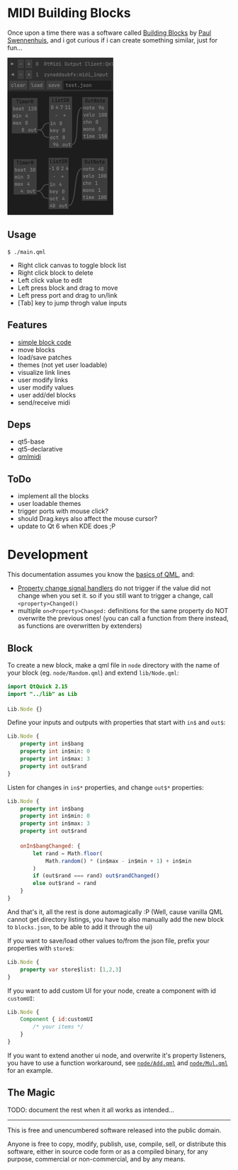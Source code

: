 # MIDI Building Blocks

Once upon a time there was a software called [Building Blocks](https://web.archive.org/web/20051102002557/http://www.midiworld.org/users/aureality/products/buildingblocks/buildingblocks.html) by [Paul Swennenhuis](https://soundcloud.com/aureality-1), and i got curious if i can create something similar, just for fun...

[![mbb](mbb.png?raw=true)](https://youtu.be/E3PIo-3iD2w)

## Usage

```
$ ./main.qml
```

- Right click canvas to toggle block list
- Right click block to delete
- Left click value to edit
- Left press block and drag to move
- Left press port and drag to un/link
- [Tab] key to jump throgh value inputs

## Features

- [simple block code](#block)
- move blocks
- load/save patches
- themes (not yet user loadable)
- visualize link lines
- user modify links
- user modify values
- user add/del blocks
- send/receive midi

## Deps

- qt5-base
- qt5-declarative
- [qmlmidi](https://github.com/oskude/qmlmidi)

## ToDo

- implement all the blocks
- user loadable themes
- trigger ports with mouse click?
- should Drag.keys also affect the mouse cursor?
- update to Qt 6 when KDE does ;P

# Development

This documentation assumes you know the [basics of QML](https://doc.qt.io/qt-5/qtqml-syntax-basics.html), and:

- [Property change signal handlers](https://doc.qt.io/qt-5/qtqml-syntax-signals.html#property-change-signal-handlers) do not trigger if the value did not change when you set it. so if you still want to trigger a change, call `<property>Changed()`
- multiple `on<Property>Changed:` definitions for the same property do NOT overwrite the previous ones! (you can call a function from there instead, as functions are overwritten by extenders)

## Block

To create a new block, make a qml file in `node` directory with the name of your block (eg. `node/Random.qml`) and extend `lib/Node.qml`:

```qml
import QtQuick 2.15
import "../lib" as Lib

Lib.Node {}
```

Define your inputs and outputs with properties that start with `in$` and `out$`:
```qml
Lib.Node {
	property int in$bang
	property int in$min: 0
	property int in$max: 3
	property int out$rand
}
```

Listen for changes in `in$*` properties, and change `out$*` properties:
```qml
Lib.Node {
	property int in$bang
	property int in$min: 0
	property int in$max: 3
	property int out$rand

	onIn$bangChanged: {
		let rand = Math.floor(
			Math.random() * (in$max - in$min + 1) + in$min
		)
		if (out$rand === rand) out$randChanged()
		else out$rand = rand
	}
}
```

And that's it, all the rest is done automagically :P (Well, cause vanilla QML cannot get directory listings, you have to also manually add the new block to `blocks.json`, to be able to add it through the ui)

If you want to save/load other values to/from the json file, prefix your properties with `store$`:
```qml
Lib.Node {
	property var store$list: [1,2,3]
}
```

If you want to add custom UI for your node, create a component with id `customUI`:
```qml
Lib.Node {
	Component { id:customUI
		/* your items */
	}
}
```

If you want to extend another ui node, and overwrite it's property listeners, you have to use a function workaround, see [`node/Add.qml`](node/Add.qml) and [`node/Mul.qml`](node/Mul.qml) for an example.

## The Magic

TODO: document the rest when it all works as intended...

---

This is free and unencumbered software released into the public domain.

Anyone is free to copy, modify, publish, use, compile, sell, or
distribute this software, either in source code form or as a compiled
binary, for any purpose, commercial or non-commercial, and by any
means.
